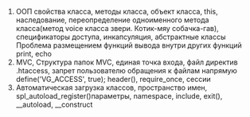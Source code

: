 1. ООП
   свойства класса, методы класса, объект класса, this, наследование, переопределение одноименного метода класса(метод voice класса звери. Котик-мяу собачка-гав), спецификаторы доступа, инкапсуляция, абстрактные классы
   Проблема размещением функций вывода внутри других функций print, echo
2. MVC, Структура папок MVC, единая точка входа, файл директив .htaccess, запрет пользователю обращения к файлам напрямую define('VG_ACCESS', true); header(), require_once, сессии
3. Автоматическая загрузка классов, пространство имен, spl_autoload_register()параметры, namespace, include, exit(), __autoload, __construct
